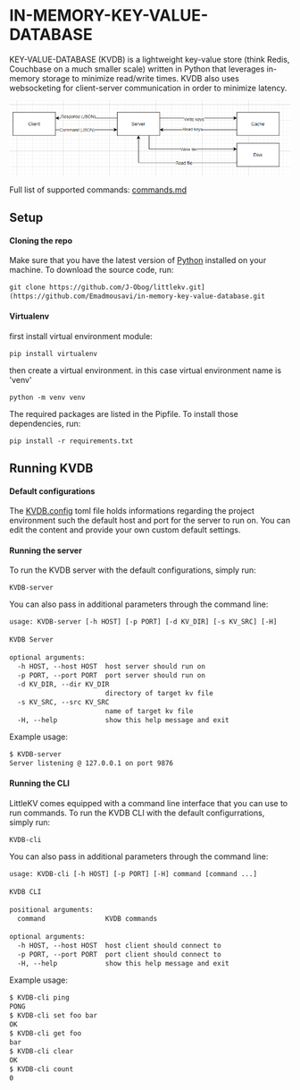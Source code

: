 # IN-MEMORY-KEY-VALUE-DATABASE


KEY-VALUE-DATABASE (KVDB) is a lightweight key-value store (think Redis, Couchbase on a much smaller scale) written in Python that leverages in-memory storage to minimize read/write times. KVDB also uses websocketing for client-server communication in order to minimize latency.

![KVDB Architecture](/assets/flow.png)

Full list of supported commands: [commands.md](/docs/commands.md)

## Setup

#### Cloning the repo

Make sure that you have the latest version of [Python](https://www.python.org/downloads/) installed on your machine. To download the source code, run:

```
git clone https://github.com/J-Obog/littlekv.git](https://github.com/Emadmousavi/in-memory-key-value-database.git
```

#### Virtualenv

first install virtual environment module:

```
pip install virtualenv
```

then create a virtual environment. in this case virtual environment name is 'venv'
```
python -m venv venv
```

The required packages are listed in the Pipfile. To install those dependencies, run:

```
pip install -r requirements.txt
```

## Running KVDB

#### Default configurations

The [KVDB.config](/KVDB.config) toml file holds informations regarding the project environment such the default host and port for the server to run on.
You can edit the content and provide your own custom default settings.

#### Running the server

To run the KVDB server with the default configurations, simply run:

```
KVDB-server
```

You can also pass in additional parameters through the command line:

```
usage: KVDB-server [-h HOST] [-p PORT] [-d KV_DIR] [-s KV_SRC] [-H]

KVDB Server

optional arguments:
  -h HOST, --host HOST  host server should run on
  -p PORT, --port PORT  port server should run on
  -d KV_DIR, --dir KV_DIR
                        directory of target kv file
  -s KV_SRC, --src KV_SRC
                        name of target kv file
  -H, --help            show this help message and exit
```

Example usage:

```
$ KVDB-server
Server listening @ 127.0.0.1 on port 9876
```

#### Running the CLI

LittleKV comes equipped with a command line interface that you can use to run commands.
To run the KVDB CLI with the default configurrations, simply run:

```
KVDB-cli
```

You can also pass in additional parameters through the command line:

```
usage: KVDB-cli [-h HOST] [-p PORT] [-H] command [command ...]

KVDB CLI

positional arguments:
  command               KVDB commands

optional arguments:
  -h HOST, --host HOST  host client should connect to
  -p PORT, --port PORT  port client should connect to
  -H, --help            show this help message and exit
```

Example usage:

```
$ KVDB-cli ping
PONG
$ KVDB-cli set foo bar
OK
$ KVDB-cli get foo
bar
$ KVDB-cli clear
OK
$ KVDB-cli count
0
```
